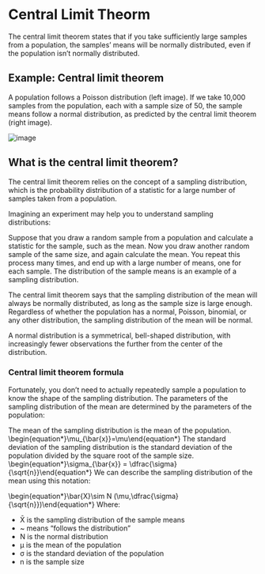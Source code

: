 # Central Limit Theorm

The central limit theorem states that if you take sufficiently large samples from a population, the samples’ means will be normally distributed, even if the population isn’t normally distributed.

## Example: Central limit theorem
A population follows a Poisson distribution (left image). If we take 10,000 samples from the population, each with a sample size of 50, the sample means follow a normal distribution, as predicted by the central limit theorem (right image).

![image](https://cdn.scribbr.com/wp-content/uploads/2022/07/Central-limit-theorem.webp)

## What is the central limit theorem?
The central limit theorem relies on the concept of a sampling distribution, which is the probability distribution of a statistic for a large number of samples taken from a population.

Imagining an experiment may help you to understand sampling distributions:

Suppose that you draw a random sample from a population and calculate a statistic for the sample, such as the mean.
Now you draw another random sample of the same size, and again calculate the mean.
You repeat this process many times, and end up with a large number of means, one for each sample.
The distribution of the sample means is an example of a sampling distribution.

The central limit theorem says that the sampling distribution of the mean will always be normally distributed, as long as the sample size is large enough. Regardless of whether the population has a normal, Poisson, binomial, or any other distribution, the sampling distribution of the mean will be normal.

A normal distribution is a symmetrical, bell-shaped distribution, with increasingly fewer observations the further from the center of the distribution.

### Central limit theorem formula

Fortunately, you don’t need to actually repeatedly sample a population to know the shape of the sampling distribution. The parameters of the sampling distribution of the mean are determined by the parameters of the population:

The mean of the sampling distribution is the mean of the population.
  \begin{equation*}\mu_{\bar{x}}=\mu\end{equation*}
The standard deviation of the sampling distribution is the standard deviation of the population divided by the square root of the sample size.
  \begin{equation*}\sigma_{\bar{x}} = \dfrac{\sigma}{\sqrt{n}}\end{equation*}
We can describe the sampling distribution of the mean using this notation:

  \begin{equation*}\bar{X}\sim N (\mu,\dfrac{\sigma}{\sqrt{n}})\end{equation*}
Where:

- X̄ is the sampling distribution of the sample means
- ~ means “follows the distribution”
- N is the normal distribution
- µ is the mean of the population
- σ is the standard deviation of the population
- n is the sample size

